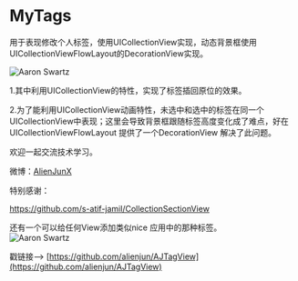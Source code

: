 # MyTags
用于表现修改个人标签，使用UICollectionView实现，动态背景框使用UICollectionViewFlowLayout的DecorationView实现。


![Aaron Swartz](https://github.com/alienjun/MyTags/blob/master/Sceenshots/screenshot1.gif)



1.其中利用UICollectionView的特性，实现了标签插回原位的效果。


2.为了能利用UICollectionView动画特性，未选中和选中的标签在同一个UICollectionView中表现；这里会导致背景框跟随标签高度变化成了难点，好在UICollectionViewFlowLayout 提供了一个DecorationView 解决了此问题。

欢迎一起交流技术学习。

微博：[AlienJunX](http://weibo.com/alienjunx)

特别感谢：

<https://github.com/s-atif-jamil/CollectionSectionView>


还有一个可以给任何View添加类似nice 应用中的那种标签。<br/>
![Aaron Swartz](https://github.com/alienjun/AJTagView/blob/master/Screenshots/screenshot1.gif)

戳链接——> [https://github.com/alienjun/AJTagView](https://github.com/alienjun/AJTagView)
